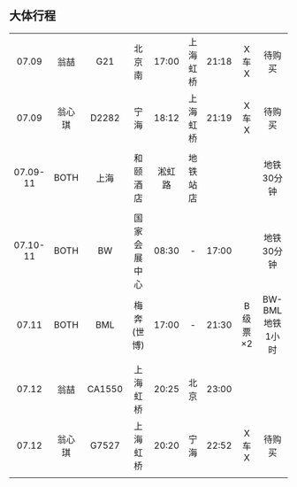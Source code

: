 ## 大体行程

|        |      |      |            |       |        |       |         |      |
| :----: | :--: | :--: | :--------: | :---: |  :--:  | :---: | :-----: | :--: |
| 07.09  | 翁喆 |  G21 |   北京南   | 17:00 |上海虹桥| 21:18 | X车X    | 待购买 |
| 07.09  |翁心琪| D2282|    宁海    | 18:12 |上海虹桥| 21:19 | X车X    | 待购买 |
|        |      |      |            |       |        |       |         |      |
|07.09-11| BOTH | 上海 |  和颐酒店  | 淞虹路|地铁站店|       |         | 地铁30分钟 |
|        |      |      |            |       |        |       |         |      |
|07.10-11| BOTH |  BW  |国家会展中心| 08:30 |   -    | 17:00 |         | 地铁30分钟 |
| 07.11  | BOTH |  BML | 梅奔(世博) | 17:00 |   -    | 21:30 | B级票×2 | BW-BML地铁1小时 |
|        |      |      |            |       |        |       |         |      |
| 07.12  | 翁喆 |CA1550|  上海虹桥  | 20:25 |  北京  | 23:00 |         |      |
| 07.12  |翁心琪| G7527|  上海虹桥  | 20:20 |  宁海  | 22:52 | X车X    | 待购买 |
|        |      |      |            |       |        |       |         |      |
